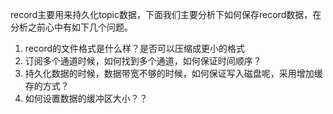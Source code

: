 record主要用来持久化topic数据，下面我们主要分析下如何保存record数据，在分析之前心中有如下几个问题。
1. record的文件格式是什么样？是否可以压缩成更小的格式
2. 订阅多个通道时候，如何找到多个通道，如何保证时间顺序？
3. 持久化数据的时候，数据带宽不够的时候，如何保证写入磁盘呢，采用增加缓存的方式？
4. 如何设置数据的缓冲区大小？？